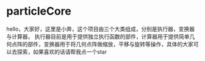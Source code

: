 # particleCore
hello，大家好，这里是小奔，这个项目由三个大类组成，分别是执行器，变换器与计算器，
执行器目前是用于提供独立执行函数的部件，计算器用于提供简单几何点阵的部件，变换器用于将几何点阵做缩放，平移与旋转等操作，具体的大家可以去探索，如果喜欢的话请帮我点一个star
